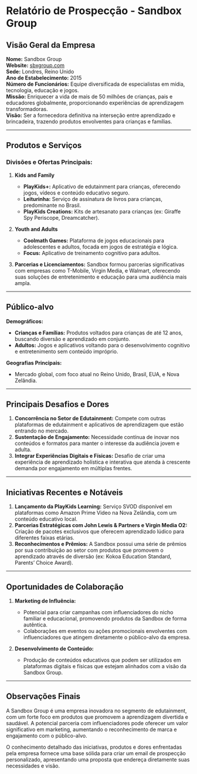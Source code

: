 # Relatório de Prospecção - Sandbox Group

## Visão Geral da Empresa
**Nome:** Sandbox Group  
**Website:** [sbxgroup.com](https://www.sbxgroup.com)  
**Sede:** Londres, Reino Unido  
**Ano de Estabelecimento:** 2015  
**Número de Funcionários:** Equipe diversificada de especialistas em mídia, tecnologia, educação e jogos.  
**Missão:** Enriquecer a vida de mais de 50 milhões de crianças, pais e educadores globalmente, proporcionando experiências de aprendizagem transformadoras.  
**Visão:** Ser a fornecedora definitiva na interseção entre aprendizado e brincadeira, trazendo produtos envolventes para crianças e famílias.

---

## Produtos e Serviços
### Divisões e Ofertas Principais:
1. **Kids and Family**
   - **PlayKids+:** Aplicativo de edutainment para crianças, oferecendo jogos, vídeos e conteúdo educativo seguro.
   - **Leiturinha:** Serviço de assinatura de livros para crianças, predominante no Brasil.
   - **PlayKids Creations:** Kits de artesanato para crianças (ex: Giraffe Spy Periscope, Dreamcatcher).
  
2. **Youth and Adults**
   - **Coolmath Games:** Plataforma de jogos educacionais para adolescentes e adultos, focada em jogos de estratégia e lógica.
   - **Focus:** Aplicativo de treinamento cognitivo para adultos.

3. **Parcerias e Licenciamentos:** Sandbox formou parcerias significativas com empresas como T-Mobile, Virgin Media, e Walmart, oferecendo suas soluções de entretenimento e educação para uma audiência mais ampla.

---

## Público-alvo
**Demográficos:**
- **Crianças e Famílias:** Produtos voltados para crianças de até 12 anos, buscando diversão e aprendizado em conjunto.
- **Adultos:** Jogos e aplicativos voltando para o desenvolvimento cognitivo e entretenimento sem conteúdo impróprio.

**Geografias Principais:** 
- Mercado global, com foco atual no Reino Unido, Brasil, EUA, e Nova Zelândia.

---

## Principais Desafios e Dores
1. **Concorrência no Setor de Edutainment:** Compete com outras plataformas de edutainment e aplicativos de aprendizagem que estão entrando no mercado.
2. **Sustentação de Engajamento:** Necessidade contínua de inovar nos conteúdos e formatos para manter o interesse da audiência jovem e adulta.
3. **Integrar Experiências Digitais e Físicas:** Desafio de criar uma experiência de aprendizado holística e interativa que atenda à crescente demanda por engajamento em múltiplas frentes.

---

## Iniciativas Recentes e Notáveis
1. **Lançamento da PlayKids Learning:** Serviço SVOD disponível em plataformas como Amazon Prime Video na Nova Zelândia, com um conteúdo educativo local.
2. **Parcerias Estratégicas com John Lewis & Partners e Virgin Media O2:** Criação de pacotes exclusivos que oferecem aprendizado lúdico para diferentes faixas etárias.
3. **Reconhecimentos e Prêmios:** A Sandbox possui uma série de prêmios por sua contribuição ao setor com produtos que promovem o aprendizado através de diversão (ex: Kokoa Education Standard, Parents’ Choice Award).

---

## Oportunidades de Colaboração
1. **Marketing de Influência:**
   - Potencial para criar campanhas com influenciadores do nicho familiar e educacional, promovendo produtos da Sandbox de forma autêntica.
   - Colaborações em eventos ou ações promocionais envolventes com influenciadores que atingem diretamente o público-alvo da empresa.

2. **Desenvolvimento de Conteúdo:**
   - Produção de conteúdos educativos que podem ser utilizados em plataformas digitais e físicas que estejam alinhados com a visão da Sandbox Group.

---

## Observações Finais
A Sandbox Group é uma empresa inovadora no segmento de edutainment, com um forte foco em produtos que promovem a aprendizagem divertida e saudável. A potencial parceria com influenciadores pode oferecer um valor significativo em marketing, aumentando o reconhecimento de marca e engajamento com o público-alvo. 

O conhecimento detalhado das iniciativas, produtos e dores enfrentadas pela empresa fornece uma base sólida para criar um email de prospecção personalizado, apresentando uma proposta que endereça diretamente suas necessidades e visão.
